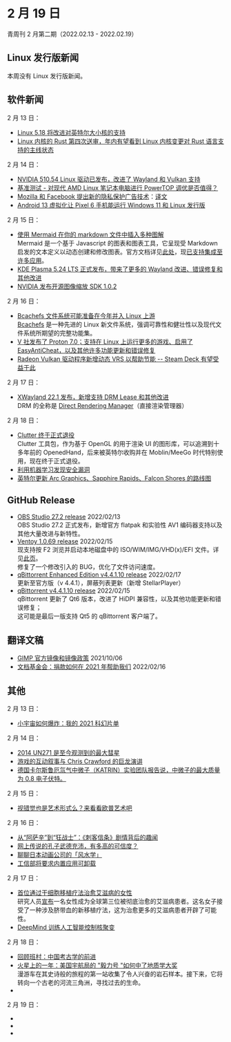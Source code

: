 # 2 月 19 日

青周刊 2 月第二期（2022.02.13 - 2022.02.19）

## Linux 发行版新闻

本周没有 Linux 发行版新闻。

## 软件新闻

2 月 13 日：

- [Linux 5.18 将改进对英特尔大小核的支持](https://www.solidot.org/story?sid=70640)
- [Linux 内核的 Rust 第四次送审，年内有望看到 Linux 内核变更对 Rust 语言支持的主线状态](https://www.phoronix.com/scan.php?page=news_item&px=Rust-For-Linux-Kernel-v4)

2 月 14 日：

- [NVIDIA 510.54 Linux 驱动已发布，改进了 Wayland 和 Vulkan 支持](https://www.phoronix.com/scan.php?page=news_item&px=NVIDIA-510.54-Linux-Driver)
- [基准测试 - 对现代 AMD Linux 笔记本电脑进行 PowerTOP 调优是否值得？](https://www.phoronix.com/scan.php?page=news_item&px=PowerTOP-ThinkPad-Ryzen-5000)
- [Mozilla 和 Facebook 提出新的隐私保护广告技术](https://www.solidot.org/story?sid=70645)：[译文](https://www.oschina.net/news/182637/mozilla-meta-ipa)
- [Android 13 虚拟化让 Pixel 6 手机能运行 Windows 11 和 Linux 发行版](https://www.solidot.org/story?sid=70653)

2 月 15 日：

- [使用 Mermaid 在你的 markdown 文件中插入多种图解](https://github.blog/2022-02-14-include-diagrams-markdown-files-mermaid/)  
    Mermaid 是一个基于 Javascript 的图表和图表工具，它呈现受 Markdown 启发的文本定义以动态创建和修改图表。官方文档详见[此处](https://mermaid-js.github.io/mermaid/#/)，现[已支持集成至许多应用](https://mermaid-js.github.io/mermaid/#/./integrations)。  
- [KDE Plasma 5.24 LTS 正式发布，带来了更多的 Wayland 改进、错误修复和其他改进](https://9to5linux.com/kde-plasma-5-24-lts-gets-first-point-release-to-improve-plasma-wayland-and-overview-effect)
- [NVIDIA 发布开源图像缩放 SDK 1.0.2](https://www.phoronix.com/scan.php?page=news_item&px=NVIDIA-Image-Scaling-SDK-1.0.2)

2 月 16 日：

- [Bcachefs 文件系统可能准备在今年并入 Linux 上游](https://www.phoronix.com/scan.php?page=news_item&px=Bcachefs-2022-Hopes)  
    [Bcachefs](https://bcachefs.org/) 是一种先进的 Linux 新文件系统，强调可靠性和健壮性以及现代文件系统所期望的完整功能集。
- [V 社发布了 Proton 7.0；支持在 Linux 上运行更多的游戏、启用了 EasyAntiCheat，以及其他许多功能更新和错误修复](https://github.com/ValveSoftware/Proton/releases/tag/proton-7.0-1)
- [Radeon Vulkan 驱动程序新增动态 VRS 以帮助节能 -- Steam Deck 有望受益于此](https://www.phoronix.com/scan.php?page=news_item&px=RADV-Dynamic-VRS-Lands)

2 月 17 日：

- [XWayland 22.1 发布，新增支持 DRM Lease 和其他改进](https://www.phoronix.com/scan.php?page=news_item&px=XWayland-22.1)  
    DRM 的全称是 [Direct Rendering Manager](https://en.wikipedia.org/wiki/Direct_Rendering_Manager)（直接渲染管理器）

2 月 18 日：

- [Clutter 终于正式退役](https://www.phoronix.com/scan.php?page=news_item&px=Clutter-Being-Retired)  
    Clutter 工具包，作为基于 OpenGL 的用于渲染 UI 的图形库，可以追溯到十多年前的 OpenedHand，后来被英特尔收购并在 Moblin/MeeGo 时代特别使用，现在终于正式退役。
- [利用机器学习发现安全漏洞](https://github.blog/2022-02-17-leveraging-machine-learning-find-security-vulnerabilities/)
- [英特尔更新 Arc Graphics、Sapphire Rapids、Falcon Shores 的路线图](https://www.phoronix.com/scan.php?page=news_item&px=Intel-Roadmap-2022-Fin-Day)

## GitHub Release

- [OBS Studio 27.2 release](https://github.com/obsproject/obs-studio/releases/tag/27.2.0) 2022/02/13  
    OBS Studio 27.2 正式发布，新增官方 flatpak 和实验性 AV1 编码器支持以及其他大量改进与新特性。
- [Ventoy 1.0.69 release](https://github.com/ventoy/Ventoy/releases/tag/v1.0.69) 2022/02/15  
    现支持按 F2 浏览并启动本地磁盘中的 ISO/WIM/IMG/VHD(x)/EFI 文件。详见[此页](https://www.ventoy.net/cn/doc_vlnk.html)。  
    修复了一个修改引入的 BUG，优化了文件访问速度。
- [qBittorrent Enhanced Edition v4.4.1.10 release](https://github.com/c0re100/qBittorrent-Enhanced-Edition/releases/tag/release-4.4.1.10) 2022/02/17  
    更新至官方版（v 4.4.1），屏蔽列表更新（新增 StellarPlayer）
- [qBittorrent v4.4.1.10 release](https://www.qbittorrent.org/news.php) 2022/02/15  
    qBittorrent 更新了 Qt6 版本，改进了 HiDPI 兼容性，以及其他功能更新和错误修复；  
    这可能是最后一版支持 Qt5 的 qBittorrent 客户端了。

## 翻译文稿

- [GIMP 官方镜像和镜像政策](../../translation/gimp-mirror-policy.md) 2021/10/06
- [文档基金会：捐款如何在 2021 年帮助我们](../../translation/donation-help-us.md) 2022/02/16

## 其他

2 月 13 日：

- [小宇宙如何爆炸：我的 2021 科幻片单](https://www.gcores.com/articles/147349)

2 月 14 日：

- [2014 UN271 是至今观测到的最大彗星](https://www.solidot.org/story?sid=70646)
- [游戏的互动叙事与 Chris Crawford 的巨龙演讲](https://www.gcores.com/articles/147426)
- [德国卡尔斯鲁厄氚气中微子（KATRIN）实验团队报告说，中微子的最大质量为 0.8 电子伏特。](https://www.nature.com/articles/d41586-022-00430-x)

2 月 15 日：

- [视错觉也是艺术形式么？来看看欧普艺术吧](https://www.gcores.com/articles/147430)

2 月 16 日：

- [从“阿萨辛”到“狂战士”：《刺客信条》剧情背后的趣闻](https://www.gcores.com/articles/147457)
- [网上传说的孔子武德充沛，有多高的可信度？](https://www.gcores.com/articles/147439)
- [聊聊日本动画公司的「风水学」](https://www.gcores.com/articles/147484)
- [工信部将要求内置应用可卸载](https://www.solidot.org/story?sid=70678)

2 月 17 日：

- [首位通过干细胞移植疗法治愈艾滋病的女性](https://www.solidot.org/story?sid=70684)  
    研究人员[宣布](https://www.nytimes.com/2022/02/15/health/hiv-cure-cord-blood.html)一名女性成为全球第三位被彻底治愈的艾滋病患者。这名女子接受了一种涉及脐带血的新移植疗法，这为治愈更多的艾滋病患者开辟了可能性。
- [DeepMind 训练人工智能控制核聚变](https://www.solidot.org/story?sid=70688)

2 月 18 日：

- [回顾班村：中国考古学的前进](https://www.gcores.com/articles/147572)
- [火星上的一年：美国宇航局的 "毅力号 "如何中了地质学大奖](https://www.nature.com/articles/d41586-022-00469-w)  
    漫游车在其史诗般的旅程的第一站收集了令人兴奋的岩石样本。接下来，它将转向一个古老的河流三角洲，寻找过去的生命。
- []()

2 月 19 日：

- []()
- []()
- []()
